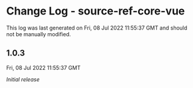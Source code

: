 # Change Log - source-ref-core-vue

This log was last generated on Fri, 08 Jul 2022 11:55:37 GMT and should not be manually modified.

## 1.0.3
Fri, 08 Jul 2022 11:55:37 GMT

_Initial release_

